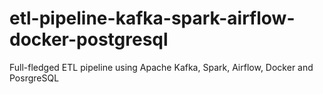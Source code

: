 # etl-pipeline-kafka-spark-airflow-docker-postgresql
Full-fledged ETL pipeline using Apache Kafka, Spark, Airflow, Docker and PosrgreSQL
